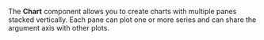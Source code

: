The **Chart** component allows you to&nbsp;create charts with multiple panes stacked vertically. Each pane can plot one or&nbsp;more series and can share the argument axis with other plots.